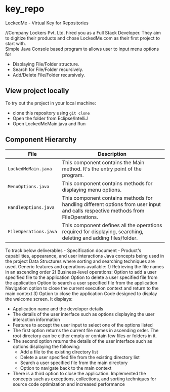 # key_repo
LockedMe - Virtual Key for Repositories

//Company Lockers Pvt. Ltd. hired you as a Full Stack Developer. They aim to digitize their products and chose LockedMe.com as their first project to start with.  
Simple Java Console based program to allows user to input menu options for 

* Displaying File/Folder structure. 
* Search for File/Folder recursively.
* Add/Delete File/Folder recursively.

## View project locally

To try out the project in your local machine:
* clone this repository using `git clone `
* Open the folder from Eclipse/IntelliJ 
* Open LockedMeMain.java and Run
## Component Hierarchy
| File    |  Description           |
|-----------------|-------------------         |
| `LockedMeMain.java` | This component contains the Main method. It's the entry point of the program. |
| `MenuOptions.java` | This component contains methods for displaying menu options. |
| `HandleOptions.java` | This component contains methods for handling different options from user input and calls respective methods from FileOperations. |
| `FileOperations.java` | This component defines all the operations required for displaying, searching, deleting and adding files/folder.|
To track below deliverables - 
    Specification document - Product's capabilities, appearance, and user interactions
    Java concepts being used in the project 
    Data Structures where sorting and searching techniques are used. 
    Generic features and operations available: 
      1)  Retrieving the file names in an ascending order
      2)  Business-level operations:
            Option to add a user specified file to the application
            Option to delete a user specified file from the application
            Option to search a user specified file from the application
            Navigation option to close the current execution context and return to the main context
      3)  Option to close the application
Code designed to display the welcome screen. It displays:
* Application name and the developer details 
* The details of the user interface such as options displaying the user interaction information 
* Features to accept the user input to select one of the options listed 
* The first option returns the current file names in ascending order. The root directory can be either empty or contain few files or folders in it.
* The second option returns the details of the user interface such as options displaying the following:
    * Add a file to the existing directory list
    * Delete a user specified file from the existing directory list
    * Search a user specified file from the main directory
    * Option to navigate back to the main context
* There is a third option to close the application.
Implemented the concepts such as exceptions, collections, and sorting techniques for source code optimization and increased performance 
